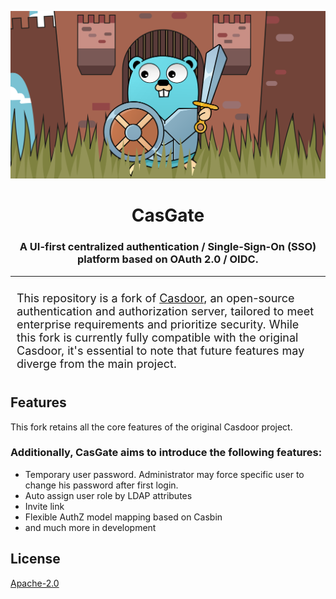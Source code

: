 
<p align="center">
  <img alt="casgate" src="./docs/cg-logo.png"/>
  <h1 align="center" style="border-bottom: none;">CasGate</h1>
  <h3 align="center">A UI-first centralized authentication / Single-Sign-On (SSO) platform based on OAuth 2.0 / OIDC.</h3>

----------------

<div style="padding: 10px; font-size: large;">
This repository is a fork of <a href="https://github.com/casdoor/casdoor">Casdoor</a>, an open-source authentication and authorization server, tailored to meet enterprise requirements and prioritize security. While this fork is currently fully compatible with the original Casdoor, it's essential to note that future features may diverge from the main project.
</div>

## Features
This fork retains all the core features of the original Casdoor project.

### Additionally, CasGate aims to introduce the following features:
<ul>
<li>Temporary user password. Administrator may force specific user to change his password after first login.</li>
<li>Auto assign user role by LDAP attributes</li>
<li>Invite link</li>
<li>Flexible AuthZ model mapping based on Casbin</li>  
<li>and much more in development</li>
</ul>

## License

[Apache-2.0](https://github.com/casgate/casgate/blob/master/LICENSE)
